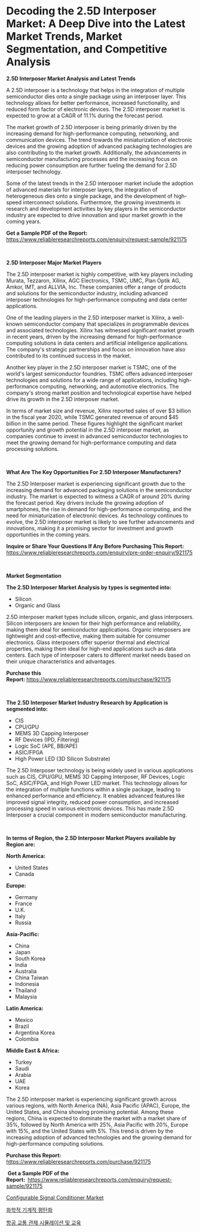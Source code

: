 <p><h1>Decoding the 2.5D Interposer Market: A Deep Dive into the Latest Market Trends, Market Segmentation, and Competitive Analysis</h1></p><p><strong>2.5D Interposer Market Analysis and Latest Trends</strong></p>
<p><p>A 2.5D interposer is a technology that helps in the integration of multiple semiconductor dies onto a single package using an interposer layer. This technology allows for better performance, increased functionality, and reduced form factor of electronic devices. The 2.5D interposer market is expected to grow at a CAGR of 11.1% during the forecast period.</p><p>The market growth of 2.5D interposer is being primarily driven by the increasing demand for high-performance computing, networking, and communication devices. The trend towards the miniaturization of electronic devices and the growing adoption of advanced packaging technologies are also contributing to the market growth. Additionally, the advancements in semiconductor manufacturing processes and the increasing focus on reducing power consumption are further fueling the demand for 2.5D interposer technology.</p><p>Some of the latest trends in the 2.5D interposer market include the adoption of advanced materials for interposer layers, the integration of heterogeneous dies onto a single package, and the development of high-speed interconnect solutions. Furthermore, the growing investments in research and development activities by key players in the semiconductor industry are expected to drive innovation and spur market growth in the coming years.</p></p>
<p><strong>Get a Sample PDF of the Report:&nbsp;</strong> <a href="https://www.reliableresearchreports.com/enquiry/request-sample/921175">https://www.reliableresearchreports.com/enquiry/request-sample/921175</a></p>
<p>&nbsp;</p>
<p><strong>2.5D Interposer Major Market Players</strong></p>
<p><p>The 2.5D interposer market is highly competitive, with key players including Murata, Tezzaron, Xilinx, AGC Electronics, TSMC, UMC, Plan Optik AG, Amkor, IMT, and ALLVIA, Inc. These companies offer a range of products and solutions for the semiconductor industry, including advanced interposer technologies for high-performance computing and data center applications.</p><p>One of the leading players in the 2.5D interposer market is Xilinx, a well-known semiconductor company that specializes in programmable devices and associated technologies. Xilinx has witnessed significant market growth in recent years, driven by the increasing demand for high-performance computing solutions in data centers and artificial intelligence applications. The company's strategic partnerships and focus on innovation have also contributed to its continued success in the market.</p><p>Another key player in the 2.5D interposer market is TSMC, one of the world's largest semiconductor foundries. TSMC offers advanced interposer technologies and solutions for a wide range of applications, including high-performance computing, networking, and automotive electronics. The company's strong market position and technological expertise have helped drive its growth in the 2.5D interposer market.</p><p>In terms of market size and revenue, Xilinx reported sales of over $3 billion in the fiscal year 2020, while TSMC generated revenue of around $45 billion in the same period. These figures highlight the significant market opportunity and growth potential in the 2.5D interposer market, as companies continue to invest in advanced semiconductor technologies to meet the growing demand for high-performance computing and data processing solutions.</p></p>
<p>&nbsp;</p>
<p><strong>What Are The Key Opportunities For 2.5D Interposer Manufacturers?</strong></p>
<p><p>The 2.5D Interposer market is experiencing significant growth due to the increasing demand for advanced packaging solutions in the semiconductor industry. The market is expected to witness a CAGR of around 20% during the forecast period. Key drivers include the growing adoption of smartphones, the rise in demand for high-performance computing, and the need for miniaturization of electronic devices. As technology continues to evolve, the 2.5D interposer market is likely to see further advancements and innovations, making it a promising sector for investment and growth opportunities in the coming years.</p></p>
<p><strong>Inquire or Share Your Questions If Any Before Purchasing This Report:</strong> <a href="https://www.reliableresearchreports.com/enquiry/pre-order-enquiry/921175">https://www.reliableresearchreports.com/enquiry/pre-order-enquiry/921175</a></p>
<p>&nbsp;</p>
<p><strong>Market Segmentation</strong></p>
<p><strong>The 2.5D Interposer Market Analysis by types is segmented into:</strong></p>
<p><ul><li>Silicon</li><li>Organic and Glass</li></ul></p>
<p><p>2.5D interposer market types include silicon, organic, and glass interposers. Silicon interposers are known for their high performance and reliability, making them ideal for semiconductor applications. Organic interposers are lightweight and cost-effective, making them suitable for consumer electronics. Glass interposers offer superior thermal and electrical properties, making them ideal for high-end applications such as data centers. Each type of interposer caters to different market needs based on their unique characteristics and advantages.</p></p>
<p><strong>Purchase this Report:&nbsp;</strong><a href="https://www.reliableresearchreports.com/purchase/921175">https://www.reliableresearchreports.com/purchase/921175</a></p>
<p>&nbsp;</p>
<p><strong>The 2.5D Interposer Market Industry Research by Application is segmented into:</strong></p>
<p><ul><li>CIS</li><li>CPU/GPU</li><li>MEMS 3D Capping Interposer</li><li>RF Devices (IPD, Filtering)</li><li>Logic SoC (APE, BB/APE)</li><li>ASIC/FPGA</li><li>High Power LED (3D Silicon Substrate)</li></ul></p>
<p><p>The 2.5D Interposer technology is being widely used in various applications such as CIS, CPU/GPU, MEMS 3D Capping Interposer, RF Devices, Logic SoC, ASIC/FPGA, and High Power LED market. This technology allows for the integration of multiple functions within a single package, leading to enhanced performance and efficiency. It enables advanced features like improved signal integrity, reduced power consumption, and increased processing speed in various electronic devices. This has made 2.5D Interposer a crucial component in modern semiconductor manufacturing.</p></p>
<p>&nbsp;</p>
<p><strong>In terms of Region, the 2.5D Interposer Market Players available by Region are:</strong></p>
<p>
    <p> <strong> North America: </strong>
        <ul>
            <li>United States</li>
            <li>Canada</li>
        </ul>
        </p> 
    <p> <strong> Europe: </strong>
        <ul>
            <li>Germany</li>
            <li>France</li>
            <li>U.K.</li>
            <li>Italy</li>
            <li>Russia</li>
        </ul>
        </p> 
    <p> <strong> Asia-Pacific: </strong>
        <ul>
            <li>China</li>
            <li>Japan</li>
            <li>South Korea</li>
            <li>India</li>
            <li>Australia</li>
            <li>China Taiwan</li>
            <li>Indonesia</li>
            <li>Thailand</li>
            <li>Malaysia</li>
        </ul>
        </p> 
    <p> <strong> Latin America: </strong>
        <ul>
            <li>Mexico</li>
            <li>Brazil</li>
            <li>Argentina Korea</li>
            <li>Colombia</li>
        </ul>
        </p> 
    <p> <strong> Middle East & Africa: </strong>
        <ul>
            <li>Turkey</li>
            <li>Saudi</li>
            <li>Arabia</li>
            <li>UAE</li>
            <li>Korea</li>
        </ul>
    </p>
    </p>
<p><p>The 2.5D interposer market is experiencing significant growth across various regions, with North America (NA), Asia Pacific (APAC), Europe, the United States, and China showing promising potential. Among these regions, China is expected to dominate the market with a market share of 35%, followed by North America with 25%, Asia Pacific with 20%, Europe with 15%, and the United States with 5%. This trend is driven by the increasing adoption of advanced technologies and the growing demand for high-performance computing solutions.</p></p>
<p><strong>Purchase this Report: </strong><a href="https://www.reliableresearchreports.com/purchase/921175">https://www.reliableresearchreports.com/purchase/921175</a></p>
<p>&nbsp;<strong>Get a Sample PDF of the Report:&nbsp;&nbsp;</strong><a href="https://www.reliableresearchreports.com/enquiry/request-sample/921175">https://www.reliableresearchreports.com/enquiry/request-sample/921175</a></p>
<p><strong></strong></p>
<p><p><a href="https://github.com/santosh758595/Market-Research-Report-List-3/blob/main/configurable-signal-conditioner-market.md">Configurable Signal Conditioner Market</a></p><p><a href="https://medium.com/@garyauer906782023/%ED%99%94%ED%95%99-%EA%B8%B0%EA%B3%84-%ED%8F%89%ED%83%84%ED%99%94-%EC%8B%9C%EC%9E%A5-%EA%B7%9C%EB%AA%A8-%EC%8B%9C%EC%9E%A5-%EC%A0%84%EB%A7%9D-%EB%B0%8F-%EC%8B%9C%EC%9E%A5-%EC%98%88%EC%B8%A1-2024%EB%85%84%EB%B6%80%ED%84%B0-2031%EB%85%84-8282eca5589f">화학적 기계적 평탄화</a></p><p><a href="https://medium.com/@bubblebutt879567/%EA%B3%B5%EA%B8%B0-%EA%B5%90%ED%86%B5-%ED%86%B5%EC%A0%9C-%EC%8B%9C%EB%AE%AC%EB%A0%88%EC%9D%B4%EC%85%98-%EB%B0%8F-%ED%9B%88%EB%A0%A8-%EC%8B%9C%EC%9E%A5-2031%EB%85%84%EA%B9%8C%EC%A7%80%EC%9D%98-%ED%8A%B8%EB%A0%8C%EB%93%9C-%EC%98%88%EC%B8%A1-%EB%B0%8F-%EA%B2%BD%EC%9F%81-%EB%B6%84%EC%84%9D-618e6b83c66b">항공 교통 관제 시뮬레이션 및 교육</a></p></p>
